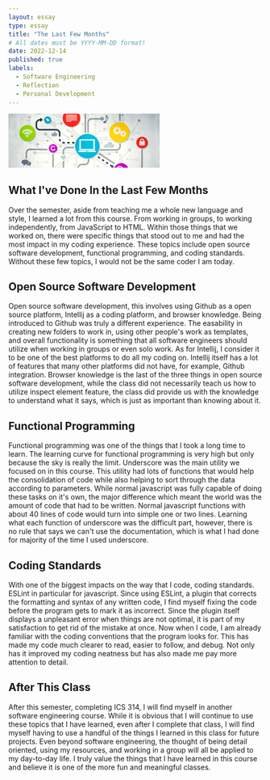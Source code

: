 ```yaml
---
layout: essay
type: essay
title: "The Last Few Months"
# All dates must be YYYY-MM-DD format!
date: 2022-12-14
published: true
labels:
  - Software Engineering
  - Reflection
  - Personal Development
---
```


<img width="300px" class="rounded float-start pe-4" src="../img/swe.jpg">

## What I've Done In the Last Few Months

Over the semester, aside from teaching me a whole new language and style, I learned a lot from this course. From working in groups, to working independently, from JavaScript to HTML. Within those things that we worked on, there were specific things that stood out to me and had the most impact in my coding experience. These topics include open source software development, functional programming, and coding standards. Without these few topics, I would not be the same coder I am today.

##    Open Source Software Development

Open source software development, this involves using Github as a open source platform, Intellij as a coding platform, and browser knowledge. Being introduced to Github was truly a different experience. The easability in creating new folders to work in, using other people's work as templates, and overall functionality is something that all software engineers should utilize when working in groups or even solo work. As for Intellij, I consider it to be one of the best platforms to do all my coding on. Intellij itself has a lot of features that many other platforms did not have, for example, Github integration. Browser knowledge is the last of the three things in open source software development, while the class did not necessarily teach us how to utilize inspect element feature, the class did provide us with the knowledge to understand what it says, which is just as important than knowing about it.

##    Functional Programming

Functional programming was one of the things that I took a long time to learn. The learning curve for functional programming is very high but only because the sky is really the limit. Underscore was the main utility we focused on in this course. This utility had lots of functions that would help the consolidation of code while also helping to sort through the data according to parameters. While normal javascript was fully capable of doing these tasks on it's own, the major difference which meant the world was the amount of code that had to be written. Normal javascript functions with about 40 lines of code would turn into simple one or two lines. Learning what each function of underscore was the difficult part, however, there is no rule that says we can't use the documentation, which is what I had done for majority of the time I used underscore.

##    Coding Standards

With one of the biggest impacts on the way that I code, coding standards. ESLint in particular for javascript. Since using ESLint, a plugin that corrects the formatting and syntax of any written code, I find myself fixing the code before the program gets to mark it as incorrect. Since the plugin itself displays a unpleasant error when things are not optimal, it is part of my satisfaction to get rid of the mistake at once. Now when I code, I am already familiar with the coding conventions that the program looks for. This has made my code much clearer to read, easier to follow, and debug. Not only has it improved my coding neatness but has also made me pay more attention to detail.

## After This Class

After this semester, completing ICS 314, I will find myself in another software engineering course. While it is obvious that I will continue to use these topics that I have learned, even after I complete that class, I will find myself having to use a handful of the things I learned in this class for future projects. Even beyond software engineering, the thought of being detail oriented, using my resources, and working in a group will all be applied to my day-to-day life. I truly value the things that I have learned in this course and believe it is one of the more fun and meaningful classes.
